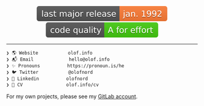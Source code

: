 <p align="center">
    <img src="https://raw.githubusercontent.com/olof-nord/olof-nord/master/badges/release.svg">
    <img src="https://raw.githubusercontent.com/olof-nord/olof-nord/master/badges/quality.svg">
</p>

---
```sh
❯ 🌎 Website           olof.info
❯ 📬 Email             hello@olof.info
❯ ✨ Pronouns          https://pronoun.is/he
❯ 🐦 Twitter           @olofnord
❯ 📰 Linkedin          olofnord
❯ 👔 CV                olof.info/cv
```

For my own projects, please see my [GitLab account](https://gitlab.com/olof-nord).
